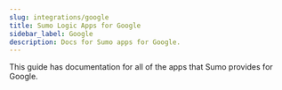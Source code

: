 ```yaml
---
slug: integrations/google
title: Sumo Logic Apps for Google
sidebar_label: Google
description: Docs for Sumo apps for Google.
---
```


This guide has documentation for all of the apps that Sumo provides for Google.
